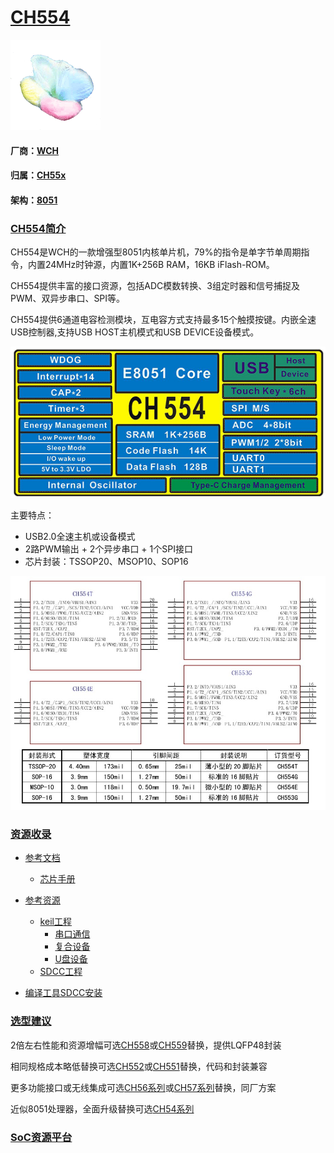 ﻿# [CH554](https://github.com/sochub/CH554) 
[![sites](SoC/SoC.png)](http://www.qitas.cn) 
#### 厂商：[WCH](https://github.com/sochub/WCH)
#### 归属：[CH55x](https://github.com/sochub/CH55)
#### 架构：[8051](https://github.com/sochub/8051) 

### [CH554简介](https://github.com/sochub/CH554/wiki)

CH554是WCH的一款增强型8051内核单片机，79%的指令是单字节单周期指令，内置24MHz时钟源，内置1K+256B RAM，16KB iFlash-ROM。

CH554提供丰富的接口资源，包括ADC模数转换、3组定时器和信号捕捉及PWM、双异步串口、SPI等。

CH554提供6通道电容检测模块，互电容方式支持最多15个触摸按键。内嵌全速USB控制器,支持USB HOST主机模式和USB DEVICE设备模式。

[![sites](SoC/CH554.png)](http://www.wch.cn/products/CH554.html) 

主要特点：

* USB2.0全速主机或设备模式
* 2路PWM输出 + 2个异步串口 + 1个SPI接口
* 芯片封装：TSSOP20、MSOP10、SOP16

[![sites](SoC/SOP.png)](http://www.wch.cn/products/CH554.html) 

### [资源收录](https://github.com/sochub/CH554)

* [参考文档](docs/)
	* [芯片手册](docs/)
* [参考资源](src/)
	* [keil工程](src/keil/)
		* [串口通信](src/keil/CH340/)
		* [复合设备](src/keil/CoDev/)
		* [U盘设备](src/keil/udisk/)
	* [SDCC工程](src/SDCC/)

* [编译工具SDCC安装](https://github.com/sochub/sdcc-x64)

### [选型建议](https://github.com/sochub/CH554)

2倍左右性能和资源增幅可选[CH558](https://github.com/sochub/CH558)或[CH559](https://github.com/sochub/CH559)替换，提供LQFP48封装

相同规格成本略低替换可选[CH552](https://github.com/sochub/CH552)或[CH551](https://github.com/sochub/CH551)替换，代码和封装兼容

更多功能接口或无线集成可选[CH56系列](https://github.com/sochub/CH56)或[CH57系列](https://github.com/sochub/CH57)替换，同厂方案

近似8051处理器，全面升级替换可选[CH54系列](https://github.com/sochub/CH54)

###  [SoC资源平台](http://www.qitas.cn)  

